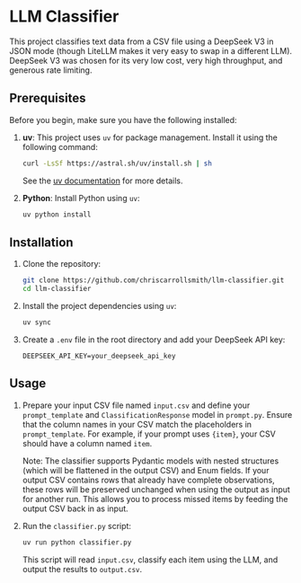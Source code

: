 # LLM Classifier

This project classifies text data from a CSV file using a DeepSeek V3 in JSON mode (though LiteLLM makes it very easy to swap in a different LLM). DeepSeek V3 was chosen for its very low cost, very high throughput, and generous rate limiting.

## Prerequisites

Before you begin, make sure you have the following installed:

1.  **uv**: This project uses `uv` for package management. Install it using the following command:
    ```bash
    curl -LsSf https://astral.sh/uv/install.sh | sh
    ```
    See the [uv documentation](https://docs.astral.sh/uv/getting-started/installation/) for more details.

2.  **Python**: Install Python using `uv`:
    ```bash
    uv python install
    ```

## Installation

1.  Clone the repository:
    ```bash
    git clone https://github.com/chriscarrollsmith/llm-classifier.git
    cd llm-classifier
    ```

2.  Install the project dependencies using `uv`:
    ```bash
    uv sync
    ```

3.  Create a `.env` file in the root directory and add your DeepSeek API key:
    ```
    DEEPSEEK_API_KEY=your_deepseek_api_key
    ```

## Usage

1.  Prepare your input CSV file named `input.csv` and define your `prompt_template` and `ClassificationResponse` model in `prompt.py`. Ensure that the column names in your CSV match the placeholders in `prompt_template`. For example, if your prompt uses `{item}`, your CSV should have a column named `item`.

    Note: The classifier supports Pydantic models with nested structures (which will be flattened in the output CSV) and Enum fields. If your output CSV contains rows that already have complete observations, these rows will be preserved unchanged when using the output as input for another run. This allows you to process missed items by feeding the output CSV back in as input.

2.  Run the `classifier.py` script:
    ```bash
    uv run python classifier.py
    ```

    This script will read `input.csv`, classify each item using the LLM, and output the results to `output.csv`.
